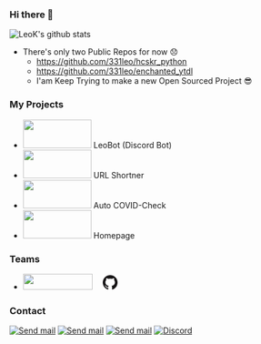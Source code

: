 ### Hi there 👋

![LeoK's github stats](https://github-readme-stats.vercel.app/api?username=331leo&count_private=true&hide=prs,issues,contribs&show_icons=true&theme=dracula)
  - There's only two Public Repos for now 😞
    - https://github.com/331leo/hcskr_python
    - https://github.com/331leo/enchanted_ytdl
    - I'am Keep Trying to make a new Open Sourced Project 😎
### My Projects
  - [<img align="bottom" width="120px" height="50px" src="https://leok.kr/images/logos/leokbot.png"/>](https://bot.leok.kr) LeoBot (Discord Bot)
  - [<img width="120px" height="50px" src="https://leok.kr/images/logos/leokurl.png"/>](https://url.leok.kr) URL Shortner
  - [<img width="120px" height="50px" src="https://leok.kr/images/logos/leokautocov.png"/>](https://cov.leok.kr) Auto COVID-Check
  - [<img width="120px" height="50px" src="https://leok.kr/images/logos/leokhome.png"/>](https://leok.kr) Homepage
### Teams
  - [<img width="122px" height="28px" src="https://team-crescendo.me/wp-content/uploads/2020/04/%E3%85%81%E3%85%81%E3%85%8178PNG-2x.png"/>](https://team-crescendo.me/) 　[<img aligh="right" alt="GitHub" width="26px" src="https://raw.githubusercontent.com/github/explore/78df643247d429f6cc873026c0622819ad797942/topics/github/github.png" />](https://github.com/team-crescendo)
### Contact 
[![Send mail](https://img.shields.io/badge/-support@leok.kr-63d863?style=flat-square&logo=gmail&logoColor=white&link=mailto:support@leok.kr)](mailto:support@leok.kr)
[![Send mail](https://img.shields.io/badge/-331leo@leok.kr-FF7F50?style=flat-square&logo=gmail&logoColor=white&link=mailto:331leo@leok.kr)](mailto:331leo@leok.kr)
[![Send mail](https://img.shields.io/badge/-leok@crsd.team-b19cd9?style=flat-square&logo=gmail&logoColor=white&link=mailto:leok@crsd.team)](mailto:leok@crsd.team)
[![Discord](https://img.shields.io/badge/-Discord-1DA1F2?style=flat-square&logo=Discord&logoColor=white&link=https://discord.gg/HgspAf6)](https://discord.gg/HgspAf6)


 <!--
**331leo/331leo** is a ✨ _special_ ✨ repository because its `README.md` (this file) appears on your GitHub profile.

Here are some ideas to get you started:

- 🔭 I’m currently working on ...
- 🌱 I’m currently learning ...
- 👯 I’m looking to collaborate on ...
- 🤔 I’m looking for help with ...
- 💬 Ask me about ...
- 📫 How to reach me: ...
- 😄 Pronouns: ...
- ⚡ Fun fact: ...
-->
  
